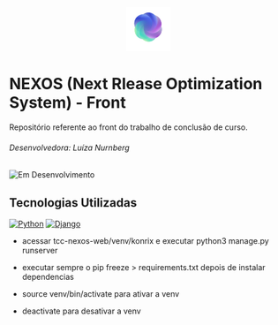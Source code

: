 <p align="center">
  <img src="venv/konrix/static/images/logo.png" alt="NEXOS Logo" width="80" height="80">
</p>

# NEXOS (Next Rlease Optimization System) - Front

Repositório referente ao front do trabalho de conclusão de curso.

###### Desenvolvedora: Luíza Nurnberg

![Em Desenvolvimento](https://img.shields.io/badge/Status-Em_Desenvolvimento-green)

## Tecnologias Utilizadas
[![Python](https://skillicons.dev/icons?i=python)](https://www.pyhton.com)
[![Django](https://skillicons.dev/icons?i=django)](https://www.django.com)



- acessar tcc-nexos-web/venv/konrix e executar python3 manage.py runserver
- executar sempre o pip freeze > requirements.txt depois de instalar dependencias

- source venv/bin/activate para ativar a venv
- deactivate para desativar a venv 
